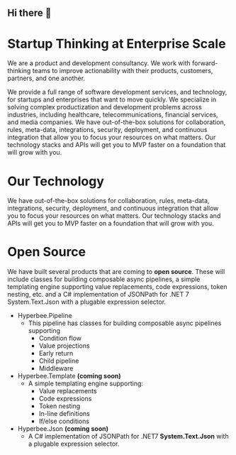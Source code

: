## Hi there 👋

# Startup Thinking at Enterprise Scale

We are a product and development consultancy. We work with forward-thinking teams to improve actionability with their products, customers, partners, and one another.

We provide a full range of software development services, and technology, for startups and enterprises that want to move quickly. We specialize in solving complex productization and development problems across industries, including healthcare, telecommunications, financial services, and media companies.
We have out-of-the-box solutions for collaboration, rules, meta-data, integrations, security, deployment, and continuous integration that allow you to focus your resources on what matters. Our technology stacks and APIs will get you to MVP faster on a foundation that will grow with you.

# Our Technology

We have out-of-the-box solutions for collaboration, rules, meta-data, integrations, security, deployment, and continuous integration that allow you to focus your resources on what matters. Our technology stacks and APIs will get you to MVP faster on a foundation that will grow with you.

# Open Source

We have built several products that are coming to **open source**.  These will include classes for building composable async pipelines, a simple templating engine supporting value replacements, code expressions, token nesting, etc. and a C# implementation of JSONPath for .NET 7 System.Text.Json with a plugable expression selector.

- Hyperbee.Pipeline
  -  This pipeline has classes for building composable async pipelines supporting
      - Condition flow
      - Value projections
      - Early return
      - Child pipeline
      - Middleware
- Hyperbee.Template **(coming soon)**
  - A simple templating engine supporting:
    - Value replacements
    - Code expressions
    - Token nesting
    - In-line definitions
    - If/else conditions
- Hyperbee.Json **(coming soon)**
  - A C# implementation of JSONPath for .NET7 **System.Text.Json** with a plugable expression selector.


